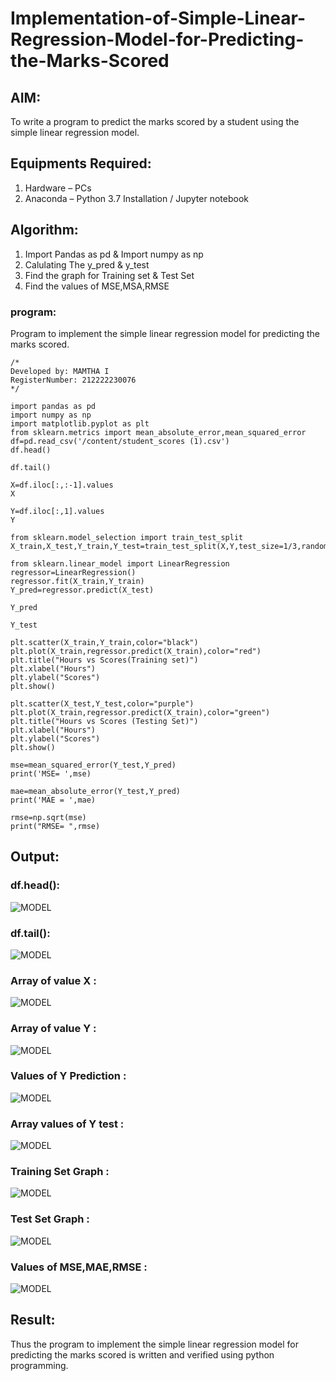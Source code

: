 # Implementation-of-Simple-Linear-Regression-Model-for-Predicting-the-Marks-Scored

## AIM:
To write a program to predict the marks scored by a student using the simple linear regression model.

## Equipments Required:
1. Hardware – PCs
2. Anaconda – Python 3.7 Installation / Jupyter notebook

## Algorithm:
1. Import Pandas as pd & Import numpy as np
2. Calulating The y_pred & y_test
3. Find the graph for Training set & Test Set
4. Find the values of MSE,MSA,RMSE

### program:


Program to implement the simple linear regression model for predicting the marks scored.
```
/*
Developed by: MAMTHA I
RegisterNumber: 212222230076 
*/

import pandas as pd
import numpy as np
import matplotlib.pyplot as plt
from sklearn.metrics import mean_absolute_error,mean_squared_error
df=pd.read_csv('/content/student_scores (1).csv')
df.head()

df.tail()

X=df.iloc[:,:-1].values
X

Y=df.iloc[:,1].values
Y

from sklearn.model_selection import train_test_split
X_train,X_test,Y_train,Y_test=train_test_split(X,Y,test_size=1/3,random_state=0)

from sklearn.linear_model import LinearRegression
regressor=LinearRegression()
regressor.fit(X_train,Y_train)
Y_pred=regressor.predict(X_test)

Y_pred

Y_test

plt.scatter(X_train,Y_train,color="black")
plt.plot(X_train,regressor.predict(X_train),color="red")
plt.title("Hours vs Scores(Training set)")
plt.xlabel("Hours")
plt.ylabel("Scores")
plt.show()

plt.scatter(X_test,Y_test,color="purple")
plt.plot(X_train,regressor.predict(X_train),color="green")
plt.title("Hours vs Scores (Testing Set)")
plt.xlabel("Hours")
plt.ylabel("Scores")
plt.show()

mse=mean_squared_error(Y_test,Y_pred)
print('MSE= ',mse)

mae=mean_absolute_error(Y_test,Y_pred)
print('MAE = ',mae)

rmse=np.sqrt(mse)
print("RMSE= ",rmse)

```

## Output:

### df.head():

![MODEL](head.png)

### df.tail():

![MODEL](tail.png)

### Array of  value X :

![MODEL](array.png)

### Array of value Y :

![MODEL](side.png)

### Values of Y Prediction :

![MODEL](point.png)

### Array values of Y test :

![MODEL](small.png)

### Training Set Graph :

![MODEL](training.png)

### Test  Set Graph :

![MODEL](testing.png)

### Values of MSE,MAE,RMSE :

![MODEL](mse.png)





## Result:
Thus the program to implement the simple linear regression model for predicting the marks scored is written and verified using python programming.
